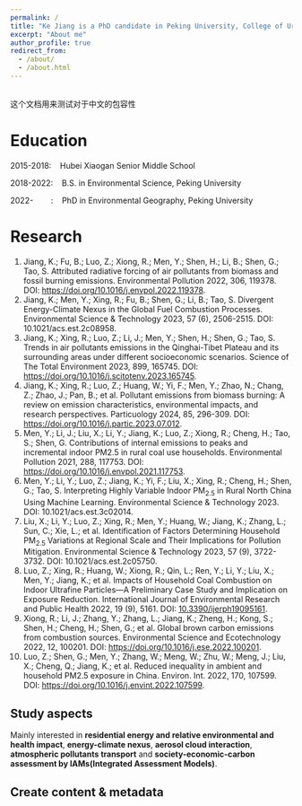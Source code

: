 ```yaml
---
permalink: /
title: "Ke Jiang is a PhD candidate in Peking University, College of Urban and Environmental Science, majoring in Environmental Geography."
excerpt: "About me"
author_profile: true
redirect_from: 
  - /about/
  - /about.html
---
```



\
这个文档用来测试对于中文的包容性

Education
======

2015-2018:&nbsp; &nbsp; Hubei Xiaogan Senior Middle School

2018-2022:&nbsp; &nbsp; B.S. in Environmental Science, Peking University

2022- &nbsp; &nbsp; &nbsp; &nbsp;:&nbsp; &nbsp; PhD in Environmental Geography, Peking University

Research
======
1. Jiang, K.; Fu, B.; Luo, Z.; Xiong, R.; Men, Y.; Shen, H.; Li, B.; Shen, G.; Tao, S. Attributed radiative forcing of air pollutants from biomass and fossil burning emissions. Environmental Pollution 2022, 306, 119378. DOI: https://doi.org/10.1016/j.envpol.2022.119378.
2.  Jiang, K.; Men, Y.; Xing, R.; Fu, B.; Shen, G.; Li, B.; Tao, S. Divergent Energy-Climate Nexus in the Global Fuel Combustion Processes. Environmental Science & Technology 2023, 57 (6), 2506-2515. DOI: 10.1021/acs.est.2c08958.
3.  Jiang, K.; Xing, R.; Luo, Z.; Li, J.; Men, Y.; Shen, H.; Shen, G.; Tao, S. Trends in air pollutants emissions in the Qinghai-Tibet Plateau and its surrounding areas under different socioeconomic scenarios. Science of The Total Environment 2023, 899, 165745. DOI: https://doi.org/10.1016/j.scitotenv.2023.165745.
4.  Jiang, K.; Xing, R.; Luo, Z.; Huang, W.; Yi, F.; Men, Y.; Zhao, N.; Chang, Z.; Zhao, J.; Pan, B.; et al. Pollutant emissions from biomass burning: A review on emission characteristics, environmental impacts, and research perspectives. Particuology 2024, 85, 296-309. DOI: https://doi.org/10.1016/j.partic.2023.07.012.
5.  Men, Y.; Li, J.; Liu, X.; Li, Y.; Jiang, K.; Luo, Z.; Xiong, R.; Cheng, H.; Tao, S.; Shen, G. Contributions of internal emissions to peaks and incremental indoor PM2.5 in rural coal use households. Environmental Pollution 2021, 288, 117753. DOI: https://doi.org/10.1016/j.envpol.2021.117753.
6.  Men, Y.; Li, Y.; Luo, Z.; Jiang, K.; Yi, F.; Liu, X.; Xing, R.; Cheng, H.; Shen, G.; Tao, S. Interpreting Highly Variable Indoor PM<sub>2.5</sub> in Rural North China Using Machine Learning. Environmental Science &amp; Technology 2023. DOI: 10.1021/acs.est.3c02014.
7.  Liu, X.; Li, Y.; Luo, Z.; Xing, R.; Men, Y.; Huang, W.; Jiang, K.; Zhang, L.; Sun, C.; Xie, L.; et al. Identification of Factors Determining Household PM<sub>2.5</sub> Variations at Regional Scale and Their Implications for Pollution Mitigation. Environmental Science &amp; Technology 2023, 57 (9), 3722-3732. DOI: 10.1021/acs.est.2c05750.
8. Luo, Z.; Xing, R.; Huang, W.; Xiong, R.; Qin, L.; Ren, Y.; Li, Y.; Liu, X.; Men, Y.; Jiang, K.; et al. Impacts of Household Coal Combustion on Indoor Ultrafine Particles—A Preliminary Case Study and Implication on Exposure Reduction. International Journal of Environmental Research and Public Health 2022, 19 (9), 5161. DOI: [10.3390/ijerph19095161](https://doi.org/10.3390/ijerph19095161).
9. Xiong, R.; Li, J.; Zhang, Y.; Zhang, L.; Jiang, K.; Zheng, H.; Kong, S.; Shen, H.; Cheng, H.; Shen, G.; et al. Global brown carbon emissions from combustion sources. Environmental Science and Ecotechnology 2022, 12, 100201. DOI: https://doi.org/10.1016/j.ese.2022.100201.
10. Luo, Z.; Shen, G.; Men, Y.; Zhang, W.; Meng, W.; Zhu, W.; Meng, J.; Liu, X.; Cheng, Q.; Jiang, K.; et al. Reduced inequality in ambient and household PM2.5 exposure in China. Environ. Int. 2022, 170, 107599. DOI: https://doi.org/10.1016/j.envint.2022.107599.

Study aspects
------
Mainly interested in **residential energy and relative environmental and health impact**, **energy-climate nexus**, **aerosol cloud interaction**, **atmospheric pollutants transport** and **society-economic-carbon assessment by IAMs(Integrated Assessment Models)**.

Create content & metadata
------

